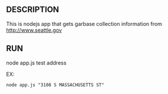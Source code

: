 ## DESCRIPTION
  This is nodejs app that gets garbase collection information from http://www.seattle.gov

## RUN
  node app.js test address

  EX:

  `node app.js "3108 S MASSACHUSETTS ST"`